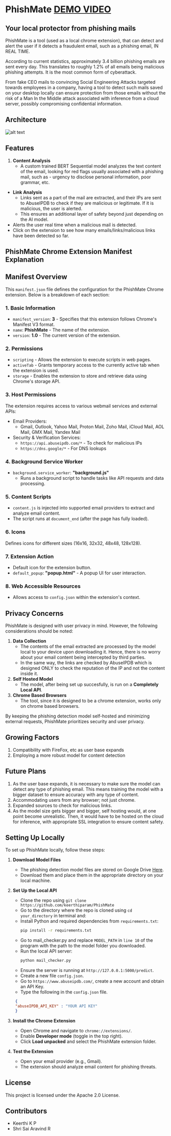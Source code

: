 # PhishMate [DEMO VIDEO](https://youtu.be/BHtsxgC5hHI)
## Your local protector from phishing mails

PhishMate is a tool (used as a local chrome extension), that can detect and alert the user if it detects a fraudulent email, such as a phishing email, IN REAL TIME.

According to current statistics, approximately 3.4 billion phishing emails are sent every day. This translates to roughly 1.2% of all emails being malicious phishing attempts. It is the most common form of cyberattack.

From fake CEO mails to convincing Social Engineering Attacks targeted towards employees in a company, having a tool to detect such mails saved on your desktop locally can ensure protection from those emails without the risk of a Man In the Middle attack associated with inference from a cloud server, possibly compromising confidential information.
## Architecture
![alt text](<diagram.jpg>)
## Features
1. **Content Analysis**
   - A custom trained BERT Sequential model analyzes the text content of the email, looking for red flags usually associated with a phishing mail, such as - urgency to disclose personal information, poor grammar, etc.
- **Link Analysis**
    - Links sent as a part of the mail are extracted, and their IPs are sent to AbuseIPDB to check if they are malicious or legitimate. If it is malicious, the user is alerted.
    - This ensures an additional layer of safety beyond just depending on the AI model.
- Alerts the user real time when a malicious mail is detected.
- Click on the extension to see how many emails/links/malicious links have been detected so far.

## PhishMate Chrome Extension Manifest Explanation
## Manifest Overview

This `manifest.json` file defines the configuration for the PhishMate Chrome extension. Below is a breakdown of each section:

### 1. Basic Information
- `manifest_version`: **3** - Specifies that this extension follows Chrome's Manifest V3 format.
- `name`: **PhishMate** - The name of the extension.
- `version`: **1.0** - The current version of the extension.

### 2. Permissions
- `scripting` - Allows the extension to execute scripts in web pages.
- `activeTab` - Grants temporary access to the currently active tab when the extension is used.
- `storage` - Enables the extension to store and retrieve data using Chrome's storage API.

### 3. Host Permissions
The extension requires access to various webmail services and external APIs:
- Email Providers:
  - Gmail, Outlook, Yahoo Mail, Proton Mail, Zoho Mail, iCloud Mail, AOL Mail, GMX Mail, Yandex Mail
- Security & Verification Services:
  - `https://api.abuseipdb.com/*` - To check for malicious IPs
  - `https://dns.google/*` - For DNS lookups

### 4. Background Service Worker
- `background.service_worker`: **"background.js"**
  - Runs a background script to handle tasks like API requests and data processing.

### 5. Content Scripts
- `content.js` is injected into supported email providers to extract and analyze email content.
- The script runs at `document_end` (after the page has fully loaded).

### 6. Icons
Defines icons for different sizes (16x16, 32x32, 48x48, 128x128).

### 7. Extension Action
- Default icon for the extension button.
- `default_popup`: **"popup.html"** - A popup UI for user interaction.

### 8. Web Accessible Resources
- Allows access to `config.json` within the extension's context.

## Privacy Concerns
PhishMate is designed with user privacy in mind. However, the following considerations should be noted:
1. **Data Collection**
   - The contents of the email extracted are processed by the model local to your device upon downloading it. Hence, there is no worry about your email content being intercepted by third parties.
   - In the same way, the links are checked by AbuseIPDB which is designed ONLY to check the reputation of the IP and not the content inside it.
2. **Self Hosted Model**
    - The model, after being set up succesfully, is run on a **Completely Local API**.
3. **Chrome Based Browsers**
    - The tool, since it is designed to be a chrome extension, works only on chrome based browsers. 

By keeping the phishing detection model self-hosted and minimizing external requests, PhishMate prioritizes security and user privacy.

## Growing Factors
1. Compatibility with FireFox, etc as user base expands
2. Employing a more robust model for content detection

## Future Plans
1. As the user base expands, it is necessary to make sure the model can detect any type of phishing email. This means training the model with a bigger dataset to ensure accuracy with any type of content.
2. Accommodating users from any browser; not just chrome.
3. Expanded sources to check for malicious links.
4. As the model size gets bigger and bigger, self hosting would, at one point become unrealistic. Then, it would have to be hosted on the cloud for inference, with appropriate SSL integration to ensure content safety.

## Setting Up Locally

To set up PhishMate locally, follow these steps:

1. **Download Model Files**
   - The phishing detection model files are stored on Google Drive [Here](https://drive.google.com/drive/folders/1jpxy4_mu5qb0oNtqljxtt0dzcrmOryQy?usp=drive_link).
   - Download them and place them in the appropriate directory on your local machine.

2. **Set Up the Local API**
   - Clone the repo using `git clone https://github.com/keerthiparam/PhishMate`
   - Go to the directory where the repo is cloned using `cd your_directory` in terminal and:
   - Install Python and required dependencies from `requirements.txt`:
     ```sh
     pip install -r requirements.txt
     ```
   - Go to mail_checker.py and replace `MODEL_PATH` in `line 10` of the program with the path to the model folder you downloaded. 
   - Run the local API server:
     ```sh
     python mail_checker.py
     ```
   - Ensure the server is running at `http://127.0.0.1:5000/predict`.
   - Create a new file `config.json`.
   - Go to `https://www.abuseipdb.com/`, create a new account and obtain an API Key.
   - Type the following in the `config.json` file.
   ```json
    {
    "abuseIPDB_API_KEY" : "YOUR API KEY"
    }
3. **Install the Chrome Extension**
   - Open Chrome and navigate to `chrome://extensions/`.
   - Enable **Developer mode** (toggle in the top right).
   - Click **Load unpacked** and select the PhishMate extension folder.

4. **Test the Extension**
   - Open your email provider (e.g., Gmail).
   - The extension should analyze email content for phishing threats.
   
  ## License

This project is licensed under the Apache 2.0 License.

## Contributors

- Keerthi K P
- Shri Sai Aravind R